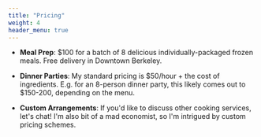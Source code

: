 ```yaml
---
title: "Pricing"
weight: 4
header_menu: true
---
```


- **Meal Prep**: $100 for a batch of 8 delicious individually-packaged frozen meals. Free delivery in Downtown Berkeley.

- **Dinner Parties**: My standard pricing is $50/hour + the cost of ingredients. E.g. for an 8-person dinner party, this likely comes out to $150-200, depending on the menu.

- **Custom Arrangements**: If you'd like to discuss other cooking services, let's chat! I'm also bit of a mad economist, so I'm intrigued by custom pricing schemes.
